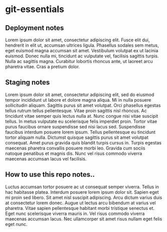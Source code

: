 # git-essentials

## Deployment notes
Lorem ipsum dolor sit amet, consectetur adipiscing elit. Fusce elit dui, hendrerit in elit ut, accumsan ultrices ligula. Phasellus sodales sem metus, eget euismod
magna accumsan sit amet. Vestibulum volutpat ex ut lacinia euismod. Donec nulla mi, tincidunt ac vulputate vel, facilisis sagittis turpis. Nulla ac sagittis magna.
Curabitur lobortis rhoncus ante, ut laoreet arcu pharetra vitae. Cras a pretium dolor. 
## Staging notes
Lorem ipsum dolor sit amet, consectetur adipiscing elit, sed do eiusmod tempor incididunt ut labore et dolore magna aliqua. Mi in nulla posuere sollicitudin
aliquam. Sagittis purus sit amet volutpat. Orci phasellus egestas tellus rutrum tellus pellentesque. Vitae proin sagittis nisl rhoncus. Ac tincidunt vitae semper
quis lectus nulla at. Nunc congue nisi vitae suscipit tellus. In metus vulputate eu scelerisque felis imperdiet proin. Tortor vitae purus faucibus ornare
suspendisse sed nisi lacus sed. Suspendisse faucibus interdum posuere lorem ipsum. Tellus pellentesque eu tincidunt tortor aliquam nulla. Dictumst quisque sagittis
purus sit amet volutpat consequat. Amet purus gravida quis blandit turpis cursus in. Turpis egestas maecenas pharetra convallis posuere morbi leo. Gravida cum
sociis natoque penatibus et magnis dis. Nunc vel risus commodo viverra maecenas accumsan lacus vel facilisis.

## How to use this repo notes..
Luctus accumsan tortor posuere ac ut consequat semper viverra. Tellus in hac habitasse platea. Interdum posuere lorem ipsum dolor sit. Sapien eget mi proin sed
libero. Sit amet nisl suscipit adipiscing. Arcu dictum varius duis at consectetur lorem donec. Augue ut lectus arcu bibendum at varius vel pharetra. Vitae sapien
pellentesque habitant morbi tristique senectus et. Eget nunc scelerisque viverra mauris in. Vel risus commodo viverra maecenas accumsan lacus. Nec ullamcorper sit
amet risus nullam eget felis eget nunc.
